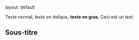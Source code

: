 layout: default

Texte normal, *texte en italique*, **texte en gras**. Ceci est un test.

## Sous-titre


